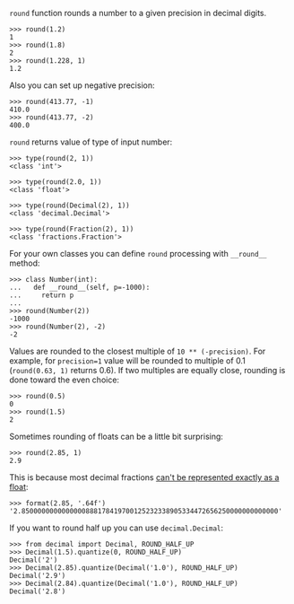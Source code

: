 `round` function rounds a number to a given precision in decimal digits.

```
>>> round(1.2)
1
>>> round(1.8)
2
>>> round(1.228, 1)
1.2
```

Also you can set up negative precision:

```
>>> round(413.77, -1)
410.0
>>> round(413.77, -2)
400.0
```

`round` returns value of type of input number:

```
>>> type(round(2, 1))
<class 'int'>

>>> type(round(2.0, 1))
<class 'float'>

>>> type(round(Decimal(2), 1))
<class 'decimal.Decimal'>

>>> type(round(Fraction(2), 1))
<class 'fractions.Fraction'>
```


For your own classes you can define `round` processing with `__round__` method:

```
>>> class Number(int):
...   def __round__(self, p=-1000):
...     return p
...
>>> round(Number(2))
-1000
>>> round(Number(2), -2)
-2
```

Values are rounded to the closest multiple of `10 ** (-precision)`. For example, for `precision=1` value will be rounded to multiple of 0.1 (`round(0.63, 1)` returns 0.6). If two multiples are equally close, rounding is done toward the even choice:

```
>>> round(0.5)
0
>>> round(1.5)
2
```

Sometimes rounding of floats can be a little bit surprising:

```
>>> round(2.85, 1)
2.9
```

This is because most decimal fractions [can't be represented exactly as a float](https://docs.python.org/3.7/tutorial/floatingpoint.html):

```
>>> format(2.85, '.64f')
'2.8500000000000000888178419700125232338905334472656250000000000000'
```

If you want to round half up you can use `decimal.Decimal`:

```
>>> from decimal import Decimal, ROUND_HALF_UP
>>> Decimal(1.5).quantize(0, ROUND_HALF_UP)
Decimal('2')
>>> Decimal(2.85).quantize(Decimal('1.0'), ROUND_HALF_UP)
Decimal('2.9')
>>> Decimal(2.84).quantize(Decimal('1.0'), ROUND_HALF_UP)
Decimal('2.8')
```
